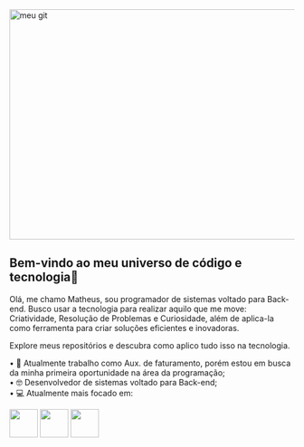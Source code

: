 
<img width="1248" height="407" alt="meu git" src="https://github.com/user-attachments/assets/cf7904fb-49d0-4106-a020-3035378af6d0" />


## Bem-vindo ao meu universo de código e tecnologia👋

Olá, me chamo Matheus, sou programador de sistemas voltado para Back-end. Busco usar a tecnologia para realizar aquilo que me move: Criatividade, Resolução de Problemas e Curiosidade, além de aplica-la como ferramenta para criar soluções eficientes e inovadoras. 

Explore meus repositórios e descubra como aplico tudo isso na tecnologia.

 • 💼 Atualmente trabalho como Aux. de faturamento, porém estou em busca da minha primeira oportunidade na área da programação;                                                            
 • 🤓 Desenvolvedor de sistemas voltado para Back-end;                                                                                                                                     
 • 💻 Atualmente mais focado em:                                                                                                                                                           
                                                                                                                                                                                                          
 <div display="inline">
    <img width='50' height='50' src="https://cdn.jsdelivr.net/gh/devicons/devicon@latest/icons/csharp/csharp-original.svg" />
    <img width='50' height='50' src="https://cdn.jsdelivr.net/gh/devicons/devicon@latest/icons/mysql/mysql-original-wordmark.svg" />
    <img width='50' height='50' src="https://cdn.jsdelivr.net/gh/devicons/devicon@latest/icons/java/java-original.svg" />
 </div>


<!--
-->

